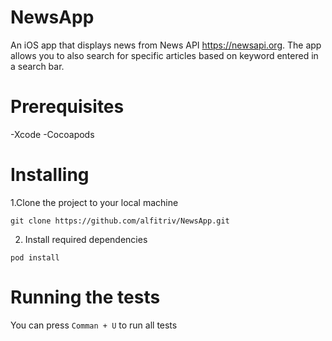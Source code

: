 # NewsApp
An iOS app that displays news from News API https://newsapi.org. The app allows you to also search for specific articles based on keyword entered in a search bar.

# Prerequisites
-Xcode
-Cocoapods

# Installing
1.Clone the project to your local machine

`git clone https://github.com/alfitriv/NewsApp.git`

2. Install required dependencies

`pod install`

# Running the tests
You can press `Comman + U` to run all tests
